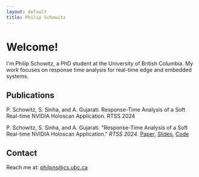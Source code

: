 ```yaml
---
layout: default
title: Philip Schowitz
---
```


# Welcome!

I'm Philip Schowitz, a PhD student at the University of British Columbia. My work focuses on response time analysis for real-time edge and embedded systems.  

## Publications
P. Schowitz, S. Sinha, and A. Gujarati. Response-Time Analysis of a Soft Real-time NVIDIA Holoscan Application. RTSS 2024

P. Schowitz, S. Sinha, and A. Gujarati. "Response-Time Analysis of a Soft Real-time NVIDIA Holoscan Application." *RTSS 2024*. [Paper](https://arpangujarati.github.io/pdfs/rtss2024_paper.pdf),  [Slides](https://arpangujarati.github.io/pdfs/rtss2024_slides.pdf), [Code](https://github.com/nvidia-holoscan/holohub/pull/600)




## Contact
Reach me at: philpns@cs.ubc.ca
